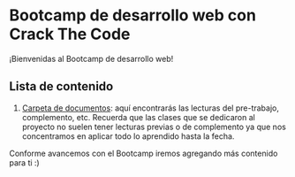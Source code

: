 # Bootcamp de desarrollo web con Crack The Code

¡Bienvenidas al Bootcamp de desarrollo web!

## Lista de contenido
1. [Carpeta de documentos](https://github.com/crackthecodela/bootcamp-unicef/tree/master/docs): aquí encontrarás las lecturas del pre-trabajo, complemento, etc. Recuerda que las clases que se dedicaron al proyecto no suelen tener lecturas previas o de complemento ya que nos concentramos en aplicar todo lo aprendido hasta la fecha.

Conforme avancemos con el Bootcamp iremos agregando más contenido para ti :)





















